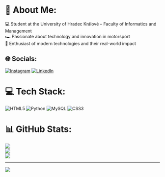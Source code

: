 # 💫 About Me:
💻 Student at the University of Hradec Králové – Faculty of Informatics and Management<br>🏎️ Passionate about technology and innovation in motorsport<br>🚀 Enthusiast of modern technologies and their real-world impact


## 🌐 Socials:
[![Instagram](https://img.shields.io/badge/Instagram-%23E4405F.svg?logo=Instagram&logoColor=white)](https://instagram.com/https://www.instagram.com/jaroslav_chladek/) [![LinkedIn](https://img.shields.io/badge/LinkedIn-%230077B5.svg?logo=linkedin&logoColor=white)](https://linkedin.com/in/www.linkedin.com/in/jaroslav-chládek) 

# 💻 Tech Stack:
![HTML5](https://img.shields.io/badge/html5-%23E34F26.svg?style=for-the-badge&logo=html5&logoColor=white) ![Python](https://img.shields.io/badge/python-3670A0?style=for-the-badge&logo=python&logoColor=ffdd54) ![MySQL](https://img.shields.io/badge/mysql-4479A1.svg?style=for-the-badge&logo=mysql&logoColor=white) ![CSS3](https://img.shields.io/badge/css3-%231572B6.svg?style=for-the-badge&logo=css3&logoColor=white)
# 📊 GitHub Stats:
![](https://github-readme-stats.vercel.app/api?username=spoker11&theme=dark&hide_border=false&include_all_commits=true&count_private=false)<br/>
![](https://nirzak-streak-stats.vercel.app/?user=spoker11&theme=dark&hide_border=false)<br/>
![](https://github-readme-stats.vercel.app/api/top-langs/?username=spoker11&theme=dark&hide_border=false&include_all_commits=true&count_private=false&layout=compact)

---
[![](https://visitcount.itsvg.in/api?id=spoker11&icon=0&color=0)](https://visitcount.itsvg.in)

<!-- Proudly created with GPRM ( https://gprm.itsvg.in ) -->
